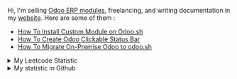 Hi, I'm selling [Odoo ERP modules](https://apps.odoo.com/apps/browse?repo_maintainer_id=276647), freelancing, and writing documentation in my [website](https://altelasoftware.com). Here are some of them :
<!-- BLOG-POST-LIST:START -->
- [How To Install Custom Module on Odoo.sh](https://www.altelasoftware.com/how-to-install-custom-module-on-odoo-sh/)
- [How To Create Odoo Clickable Status Bar](https://www.altelasoftware.com/how-to-create-odoo-clickable-status-bar/)
- [How To Migrate On-Premise Odoo to odoo.sh](https://www.altelasoftware.com/how-to-migrate-on-premise-odoo-to-odoo-sh/)
<!-- BLOG-POST-LIST:END -->

<details>
    <summary>My Leetcode Statistic</summary>
    <br/>
    <div>
        <img src="https://leetcard.jacoblin.cool/altela?ext=activity" >
    </div>
</details>


<details>
    <summary>My statistic in Github</summary>
    <div>

<br />

[![wakatime](https://wakatime.com/badge/user/38f68e85-6cc9-4ac7-986a-ffee8908ce8b.svg)](https://wakatime.com/@38f68e85-6cc9-4ac7-986a-ffee8908ce8b)

<img height="154" src="https://github-readme-stats.vercel.app/api?username=altela&count_private=true&theme=github_dark&hide_border=true&show_icons=true&include_all_commits=true&hide_rank=false&custom_title=Activity%20On%20GitHub" />
  
<img height="154" src="https://github-readme-stats.vercel.app/api/top-langs/?username=altela&layout=compact&theme=github_dark&&langs_count=10&hide_border=true&custom_title=Repository's%20Composition%20Languages" />
</div>
    
<!--START_SECTION:waka-->

```txt
Python             13 hrs 20 mins  ███████████████████░░░░░░   75.59 %
XML                4 hrs 7 mins    ██████░░░░░░░░░░░░░░░░░░░   23.40 %
Markdown           5 mins          ░░░░░░░░░░░░░░░░░░░░░░░░░   00.50 %
Text               3 mins          ░░░░░░░░░░░░░░░░░░░░░░░░░   00.31 %
textmate           0 secs          ░░░░░░░░░░░░░░░░░░░░░░░░░   00.09 %
```

<!--END_SECTION:waka-->

</details>
<!-- Waka documentation : https://medium.com/@JakenH/show-off-your-coding-stats-on-your-github-profile-using-wakatime-ce3ceb1063b5 -->

